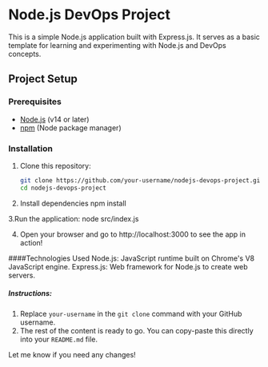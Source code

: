 # Node.js DevOps Project

This is a simple Node.js application built with Express.js. It serves as a basic template for learning and experimenting with Node.js and DevOps concepts.

## Project Setup

### Prerequisites

- [Node.js](https://nodejs.org/) (v14 or later)
- [npm](https://www.npmjs.com/) (Node package manager)

### Installation

1. Clone this repository:

   ```bash
   git clone https://github.com/your-username/nodejs-devops-project.git
   cd nodejs-devops-project
2. Install dependencies
    npm install

3.Run the application:
    node src/index.js

4. Open your browser and go to http://localhost:3000 to see the app in action!

####Technologies Used
Node.js: JavaScript runtime built on Chrome's V8 JavaScript engine.
Express.js: Web framework for Node.js to create web servers.





##### Instructions:
1. Replace `your-username` in the `git clone` command with your GitHub username.
2. The rest of the content is ready to go. You can copy-paste this directly into your `README.md` file.

Let me know if you need any changes!

